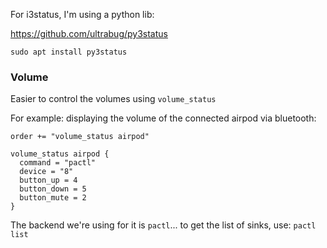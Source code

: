 For i3status, I'm using a python lib:

https://github.com/ultrabug/py3status

`sudo apt install py3status`

### Volume

Easier to control the volumes using `volume_status`

For example: displaying the volume of the connected airpod via bluetooth:

```
order += "volume_status airpod"

volume_status airpod {
  command = "pactl"
  device = "8"
  button_up = 4
  button_down = 5
  button_mute = 2
}
```

The backend we're using for it is `pactl`... to get the list of sinks, use: `pactl list`

